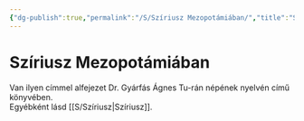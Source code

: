 ```yaml
---
{"dg-publish":true,"permalink":"/S/Szíriusz Mezopotámiában/","title":"Szíriusz Mezopotámiában","tags":["dg_uploaded"],"created":"2023-10-30T09:06","updated":"2023-11-02T04:40"}
---
```



# Szíriusz Mezopotámiában

Van ilyen címmel alfejezet Dr. Gyárfás Ágnes Tu-rán népének nyelvén című könyvében.  
Egyébként lásd [[S/Szíriusz\|Szíriusz]].  